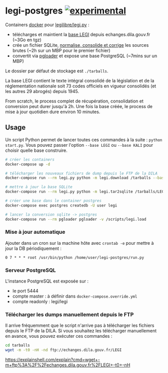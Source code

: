 # legi-postgres [![experimental](http://badges.github.io/stability-badges/dist/experimental.svg)](http://github.com/badges/stability-badges)

Containers [docker](<https://fr.wikipedia.org/wiki/Docker_(logiciel)>) pour [legilibre/legi.py](https://github.com/Legilibre/legi.py) :

- télécharges et maintient la [base LEGI](https://www.data.gouv.fr/fr/datasets/legi-codes-lois-et-reglements-consolides/) depuis echanges.dila.gouv.fr (~3Go en tgz)
- crée un fichier SQLite, [normalise, consolide et corrige](https://github.com/Legilibre/legi.py#fonctionnalit%C3%A9s) les sources brutes (~2h sur un MBP pour le premier fichier)
- convertit via [pgloader](http://pgloader.io/) et expose une base PostgreSQL (~7mins sur un MBP)

Le dossier par défaut de stockage est `./tarballs`.

La base LEGI contient le texte intégral consolidé de la législation et de la réglementation nationale soit 73 codes officiels en vigueur consolidés (et les autres 29 abrogés) depuis 1945.

From scratch, le process complet de récupération, consolidation et conversion peut durer jusqu'à 2h. Une fois la base créée, le process de mise à jour quotidien dure environ 10 minutes.

## Usage

Un script Python permet de lancer toutes ces commandes à la suite : `python start.py`.
Vous pouvez passer l'option `--base LEGI` ou `--base KALI` pour choisir quelle base construire.


```sh
# créer les containers
docker-compose up -d

# télécharger les nouveaux fichiers de dump depuis le FTP de la DILA
docker-compose run --rm legi.py python -m legi.download /tarballs --base LEGI

# mettre à jour la base SQLite
docker-compose run --rm legi.py python -m legi.tar2sqlite /tarballs/LEGI.sqlite /tarballs --base LEGI

# créer une base dans le container postgres
docker-compose exec postgres createdb -U user legi

# lancer la conversion sqlite -> postgres
docker-compose run --rm pgloader pgloader -v /scripts/legi.load
```


### Mise à jour automatique

Ajouter dans un cron sur la machine hôte avec `crontab -e` pour mettre à jour la DB périodiquement :

`0 7 * * * root /usr/bin/python /home/user/legi-postgres/run.py`

### Serveur PostgreSQL

L'instance PostgreSQL est exposée sur :

- le port 5444
- compte master : à définir dans `docker-compose.override.yml`
- compte readonly : legi/legi

### Télécharger les dumps manuellement depuis le FTP

Il arrive fréquemment que le script n'arrive pas à télécharger les fichiers depuis le FTP de la DILA.
Si vous souhaitez les télécharger manuellement en avance, vous pouvez exécuter ces commandes :

```sh
cd tarballs
wget -m -t0 -nH -nd ftp://echanges.dila.gouv.fr/LEGI
```

https://explainshell.com/explain?cmd=wget+-m+ftp%3A%2F%2Fechanges.dila.gouv.fr%2FLEGI+-t0+-nH
